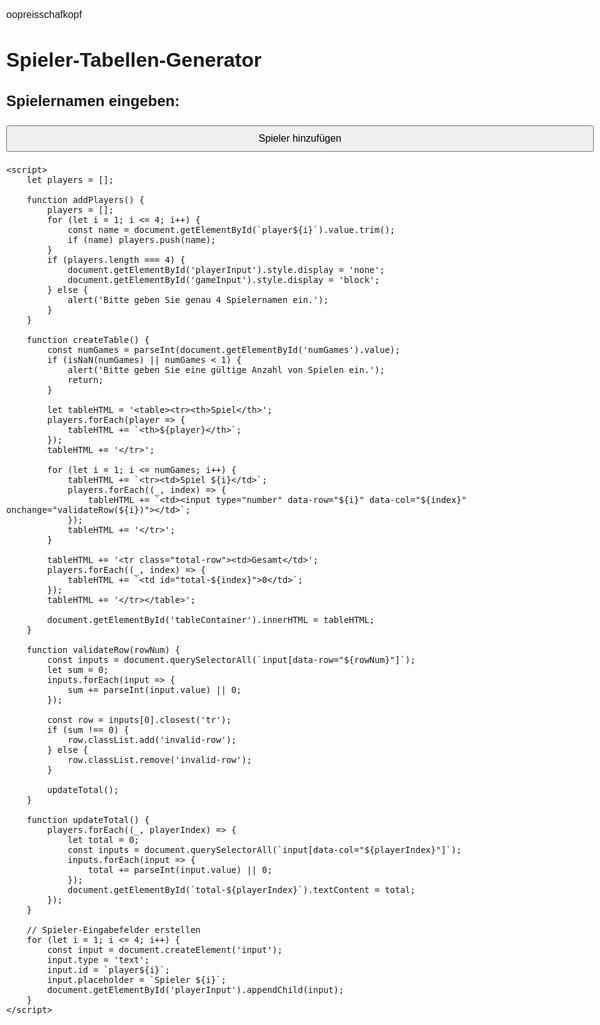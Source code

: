 oopreisschafkopf
<!DOCTYPE html>
<html lang="de">
<head>
    <meta charset="UTF-8">
    <meta name="viewport" content="width=device-width, initial-scale=1.0">
    <title>Spieler-Tabellen-Generator</title>
    <style>
        body { 
            font-family: Arial, sans-serif; 
            max-width: 100%; 
            margin: 0 auto; 
            padding: 10px; 
            font-size: 16px;
        }
        input, button { 
            margin: 5px 0; 
            padding: 10px; 
            font-size: 16px;
            width: 100%;
            box-sizing: border-box;
        }
        table { 
            border-collapse: collapse; 
            width: 100%; 
            margin-top: 20px; 
        }
        th, td { 
            border: 1px solid black; 
            padding: 5px; 
            text-align: center; 
        }
        .total-row { 
            font-weight: bold; 
            background-color: #f0f0f0; 
        }
        .invalid-row { 
            background-color: #ffcccc; 
        }
        input[type="number"] { 
            width: 100%; 
            padding: 5px;
            -moz-appearance: textfield;
        }
        input[type="number"]::-webkit-outer-spin-button,
        input[type="number"]::-webkit-inner-spin-button {
            -webkit-appearance: none;
            margin: 0;
        }
        @media (max-width: 600px) {
            table {
                font-size: 14px;
            }
            th, td {
                padding: 3px;
            }
            input[type="number"] {
                padding: 2px;
            }
        }
    </style>
</head>
<body>
    <h1>Spieler-Tabellen-Generator</h1>
    <div id="playerInput">
        <h2>Spielernamen eingeben:</h2>
    </div>
    <button onclick="addPlayers()">Spieler hinzufügen</button>
    <div id="gameInput" style="display: none;">
        <h2>Anzahl der Spiele:</h2>
        <input type="number" id="numGames" min="1">
        <button onclick="createTable()">Tabelle erstellen</button>
    </div>
    <div id="tableContainer"></div>

    <script>
        let players = [];

        function addPlayers() {
            players = [];
            for (let i = 1; i <= 4; i++) {
                const name = document.getElementById(`player${i}`).value.trim();
                if (name) players.push(name);
            }
            if (players.length === 4) {
                document.getElementById('playerInput').style.display = 'none';
                document.getElementById('gameInput').style.display = 'block';
            } else {
                alert('Bitte geben Sie genau 4 Spielernamen ein.');
            }
        }

        function createTable() {
            const numGames = parseInt(document.getElementById('numGames').value);
            if (isNaN(numGames) || numGames < 1) {
                alert('Bitte geben Sie eine gültige Anzahl von Spielen ein.');
                return;
            }

            let tableHTML = '<table><tr><th>Spiel</th>';
            players.forEach(player => {
                tableHTML += `<th>${player}</th>`;
            });
            tableHTML += '</tr>';

            for (let i = 1; i <= numGames; i++) {
                tableHTML += `<tr><td>Spiel ${i}</td>`;
                players.forEach((_, index) => {
                    tableHTML += `<td><input type="number" data-row="${i}" data-col="${index}" onchange="validateRow(${i})"></td>`;
                });
                tableHTML += '</tr>';
            }

            tableHTML += '<tr class="total-row"><td>Gesamt</td>';
            players.forEach((_, index) => {
                tableHTML += `<td id="total-${index}">0</td>`;
            });
            tableHTML += '</tr></table>';

            document.getElementById('tableContainer').innerHTML = tableHTML;
        }

        function validateRow(rowNum) {
            const inputs = document.querySelectorAll(`input[data-row="${rowNum}"]`);
            let sum = 0;
            inputs.forEach(input => {
                sum += parseInt(input.value) || 0;
            });

            const row = inputs[0].closest('tr');
            if (sum !== 0) {
                row.classList.add('invalid-row');
            } else {
                row.classList.remove('invalid-row');
            }

            updateTotal();
        }

        function updateTotal() {
            players.forEach((_, playerIndex) => {
                let total = 0;
                const inputs = document.querySelectorAll(`input[data-col="${playerIndex}"]`);
                inputs.forEach(input => {
                    total += parseInt(input.value) || 0;
                });
                document.getElementById(`total-${playerIndex}`).textContent = total;
            });
        }

        // Spieler-Eingabefelder erstellen
        for (let i = 1; i <= 4; i++) {
            const input = document.createElement('input');
            input.type = 'text';
            input.id = `player${i}`;
            input.placeholder = `Spieler ${i}`;
            document.getElementById('playerInput').appendChild(input);
        }
    </script>
</body>
</html>
